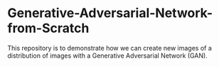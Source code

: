 # Generative-Adversarial-Network-from-Scratch
This repository is to demonstrate how we can create new images of a distribution of images with a Generative Adversarial Network (GAN).
